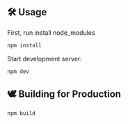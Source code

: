 ## 🛠️ Usage

First, run install node_modules

```bash
npm install
```

Start development server:

```bash
npm dev
```

## 🕊️ Building for Production

```bash
npm build
```
